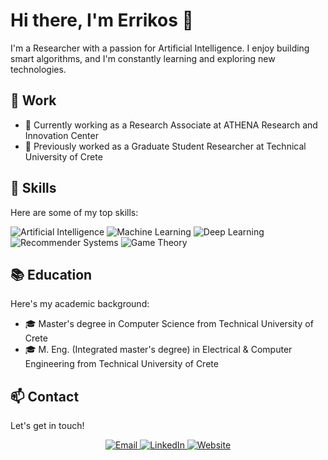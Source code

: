 <!-- Header -->
<h1>Hi there, I'm Errikos 👋</h1>

<!-- Introduction -->
<p>I'm a Researcher with a passion for Artificial Intelligence. I enjoy building smart algorithms, and I'm constantly learning and exploring new technologies.</p>

<!-- Work -->
<h2>💼 Work</h2>

<ul>
  <li>🔭 Currently working as a Research Associate at ATHENA Research and Innovation Center</li>
  <li>🌟 Previously worked as a Graduate Student Researcher at Technical University of Crete</li>
</ul>

<!-- Skills -->
<h2>🚀 Skills</h2>

<p>Here are some of my top skills:</p>

<div>
  <img src="https://img.shields.io/badge/-Skill%201-9cf" alt="Artificial Intelligence">
  <img src="https://img.shields.io/badge/-Skill%202-9cf" alt="Machine Learning">
  <img src="https://img.shields.io/badge/-Skill%203-9cf" alt="Deep Learning">
  <img src="https://img.shields.io/badge/-Skill%204-9cf" alt="Recommender Systems">
  <img src="https://img.shields.io/badge/-Skill%205-9cf" alt="Game Theory">
</div>

<!-- Projects -->
<!--
<h2>💻 Projects</h2>

<p>Here are some of my favorite projects that I've built:</p>

<ul>
  <li>🌟 [Project 1]</li>
  <li>🌟 [Project 2]</li>
  <li>🌟 [Project 3]</li>
  <li>🌟 [Project 4]</li>
  <li>🌟 [Project 5]</li>
</ul>
-->


<!-- Education -->
<h2>📚 Education</h2>

<p>Here's my academic background:</p>

<ul>
  <li>🎓 Master's degree in Computer Science from Technical University of Crete</li>
  <li>🎓 M. Eng. (Integrated master's degree) in Electrical & Computer Engineering from Technical University of Crete</li>
</ul>

<!-- Contact -->
<h2>📫 Contact</h2>

<p>Let's get in touch!</p>

<div align="center">
  <a href="[Your Email Address]">
    <img src="https://img.shields.io/badge/-Email-9cf?logo=gmail&logoColor=white" alt="Email">
  </a>
  <a href="[Your LinkedIn Profile Link]">
    <img src="https://img.shields.io/badge/-LinkedIn-9cf?logo=linkedin&logoColor=white" alt="LinkedIn">
  </a>
  <a href="[Your Personal Website Link]">
    <img src="https://img.shields.io/badge/-Website-9cf?logo=google-chrome&logoColor=white" alt="Website">
  </a>
</div>

